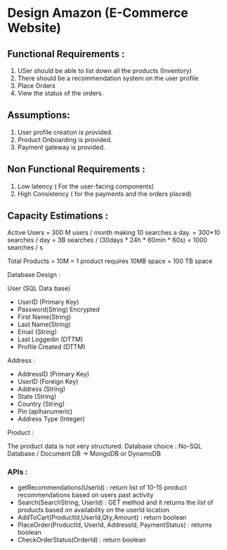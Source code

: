 # Design Amazon (E-Commerce Website)

## Functional Requirements :

1. USer should be able to list down all the products (Inventory)
2. There should be a recommendation system on the user profile
3. Place Orders 
4. View the status of the orders.

## Assumptions:

1. User profile creation is provided.
2. Product Onboarding is provided.
3. Payment gateway is provided.

## Non Functional Requirements :

1. Low latency ( For the user-facing components)
2. High Consistency ( for the payments and the orders placed)

## Capacity Estimations : 

Active Users  = 300 M users / month making 10 searches a day.
              = 300*10 searches / day 
              = 3B searches / (30days * 24h * 60min * 60s)
              = 1000 searches / s

Total Products = 10M
               = 1 product requires 10MB space
               = 100 TB space

Database Design : 

User (SQL Data base)

- UserID (Primary Key)
- Password(String) Encrypted
- First Name(String)
- Last Name(String)
- Email (String)
- Last Loggedin (DTTM)
- Profile Created (DTTM)


Address :

- AddressID (Primary Key)
- UserID (Foreign Key)
- Address (String)
- State (String)
- Country (String)
- Pin (aplhanumeric)
- Address Type (Integer)


 Product : 

The product data is not very structured. 
Database choice : No-SQL Database / Document DB  -> MongoDB or DynamoDB


### APIs :

- getRecommendations(UserId)  : return list of 10-15 product recommendations based on users past activity
- Search(SearchString, UserId) : GET method and it returns the list of products based on availability on the userId location
- AddToCart(ProductId,UserId,Qty,Amount) : return boolean
- PlaceOrder(ProductId, UserId, AddressId, PaymentStatus) : returns boolean
- CheckOrderStatus(OrderId) : return boolean

